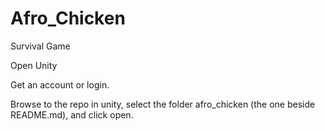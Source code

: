 # Afro_Chicken
Survival Game

Open Unity

Get an account or login.

Browse to the repo in unity, select the folder afro_chicken (the one beside README.md), and click open. 






